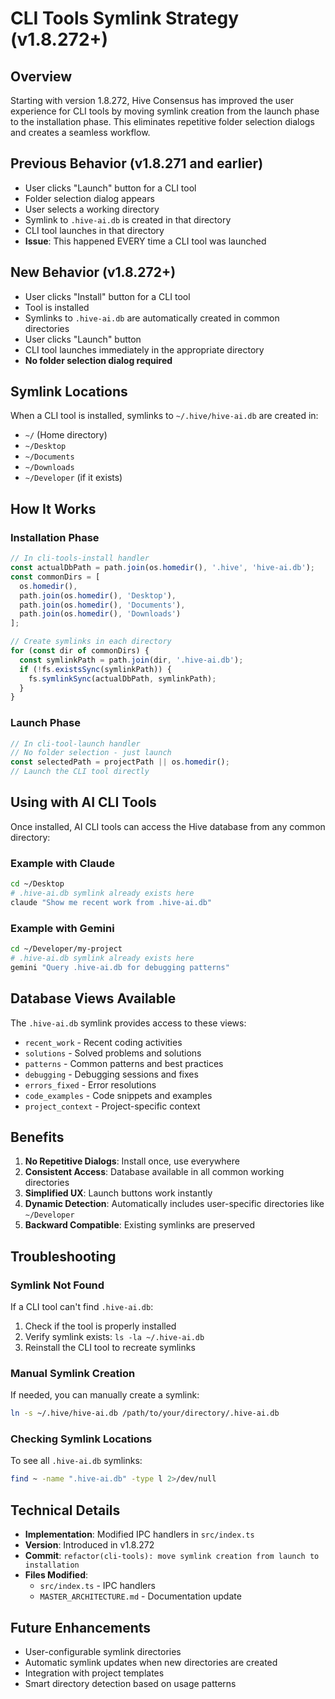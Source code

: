 # CLI Tools Symlink Strategy (v1.8.272+)

## Overview
Starting with version 1.8.272, Hive Consensus has improved the user experience for CLI tools by moving symlink creation from the launch phase to the installation phase. This eliminates repetitive folder selection dialogs and creates a seamless workflow.

## Previous Behavior (v1.8.271 and earlier)
- User clicks "Launch" button for a CLI tool
- Folder selection dialog appears
- User selects a working directory
- Symlink to `.hive-ai.db` is created in that directory
- CLI tool launches in that directory
- **Issue**: This happened EVERY time a CLI tool was launched

## New Behavior (v1.8.272+)
- User clicks "Install" button for a CLI tool
- Tool is installed
- Symlinks to `.hive-ai.db` are automatically created in common directories
- User clicks "Launch" button
- CLI tool launches immediately in the appropriate directory
- **No folder selection dialog required**

## Symlink Locations
When a CLI tool is installed, symlinks to `~/.hive/hive-ai.db` are created in:
- `~/` (Home directory)
- `~/Desktop`
- `~/Documents`
- `~/Downloads`
- `~/Developer` (if it exists)

## How It Works

### Installation Phase
```javascript
// In cli-tools-install handler
const actualDbPath = path.join(os.homedir(), '.hive', 'hive-ai.db');
const commonDirs = [
  os.homedir(),
  path.join(os.homedir(), 'Desktop'),
  path.join(os.homedir(), 'Documents'),
  path.join(os.homedir(), 'Downloads')
];

// Create symlinks in each directory
for (const dir of commonDirs) {
  const symlinkPath = path.join(dir, '.hive-ai.db');
  if (!fs.existsSync(symlinkPath)) {
    fs.symlinkSync(actualDbPath, symlinkPath);
  }
}
```

### Launch Phase
```javascript
// In cli-tool-launch handler
// No folder selection - just launch
const selectedPath = projectPath || os.homedir();
// Launch the CLI tool directly
```

## Using with AI CLI Tools

Once installed, AI CLI tools can access the Hive database from any common directory:

### Example with Claude
```bash
cd ~/Desktop
# .hive-ai.db symlink already exists here
claude "Show me recent work from .hive-ai.db"
```

### Example with Gemini
```bash
cd ~/Developer/my-project
# .hive-ai.db symlink already exists here
gemini "Query .hive-ai.db for debugging patterns"
```

## Database Views Available
The `.hive-ai.db` symlink provides access to these views:
- `recent_work` - Recent coding activities
- `solutions` - Solved problems and solutions
- `patterns` - Common patterns and best practices
- `debugging` - Debugging sessions and fixes
- `errors_fixed` - Error resolutions
- `code_examples` - Code snippets and examples
- `project_context` - Project-specific context

## Benefits
1. **No Repetitive Dialogs**: Install once, use everywhere
2. **Consistent Access**: Database available in all common working directories
3. **Simplified UX**: Launch buttons work instantly
4. **Dynamic Detection**: Automatically includes user-specific directories like `~/Developer`
5. **Backward Compatible**: Existing symlinks are preserved

## Troubleshooting

### Symlink Not Found
If a CLI tool can't find `.hive-ai.db`:
1. Check if the tool is properly installed
2. Verify symlink exists: `ls -la ~/.hive-ai.db`
3. Reinstall the CLI tool to recreate symlinks

### Manual Symlink Creation
If needed, you can manually create a symlink:
```bash
ln -s ~/.hive/hive-ai.db /path/to/your/directory/.hive-ai.db
```

### Checking Symlink Locations
To see all `.hive-ai.db` symlinks:
```bash
find ~ -name ".hive-ai.db" -type l 2>/dev/null
```

## Technical Details
- **Implementation**: Modified IPC handlers in `src/index.ts`
- **Version**: Introduced in v1.8.272
- **Commit**: `refactor(cli-tools): move symlink creation from launch to installation`
- **Files Modified**: 
  - `src/index.ts` - IPC handlers
  - `MASTER_ARCHITECTURE.md` - Documentation update

## Future Enhancements
- User-configurable symlink directories
- Automatic symlink updates when new directories are created
- Integration with project templates
- Smart directory detection based on usage patterns